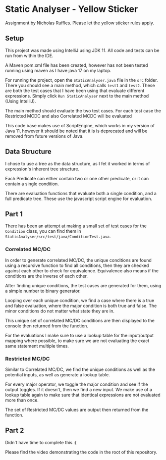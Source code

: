 # Static Analyser - Yellow Sticker
Assignment by Nicholas Ruffles. Please let the yellow sticker rules apply.

## Setup
This project was made using IntelliJ using JDK 11. All code and tests can be run from within the IDE. 

A Maven pom.xml file has been created, however has not been tested running using maven as I have java 17 on my laptop.

For running the project, open the `StaticAnalyser.java` file in the `src` folder. There you should see
a main method, which calls `test1` and `test2`. These are both the test cases that I have been using that evaluate
different expressions. Simply click `Run StaticAnalyser` next to the main method (Using IntelliJ).

The main method should evaluate the two test cases. For each test case the Restricted MCDC and also Correlated MCDC will
be evaluated

This code base makes use of ScriptEngine, which works in my version of Java 11, however it should be noted that it is
is deprecated and will be removed from future versions of Java.

## Data Structure

I chose to use a tree as the data structure, as I fet it worked in terms of expression's inherent tree structure.

Each Predicate can either contain two or one other predicate, or it can contain a single condition. 

There are evaluation functions that evaluate both a single condition, and a full predicate tree. These use the 
javascript script engine for evaluation. 

## Part 1

There has been an attempt at making a small set of test cases for the `Condition` class, you can find them 
in `StaticAnalyser/src/test/java/ConditionTest.java`.

### Correlated MC/DC

In order to generate correlated MC/DC, the unique conditions are found using a recursive function to find all conditions,
then they are checked against each other to check for equivalence. Equivalence also means if the conditions are the 
inverse of each other.

After finding unique conditions, the test cases are generated for them, using a simple number to binary generator. 

Looping over each unique condition, we find a case where there is a true and false evaluation, where the major condition
is both true and false. The minor conditions do not matter what state they are in.

This unique set of correlated MC/DC conditions are then displayed to the console then returned from the function.

For the evaluations I make sure to use a lookup table for the input/output mapping where possible, to make sure we are 
not evaluating the exact same statement multiple times.

### Restricted MC/DC

Similar to Correlated MC/DC, we find the unique conditions as well as the potential inputs, as well as generate a lookup
table.

For every major operator, we toggle the major condition and see if the output toggles. If it doesn't, then we find a new
input. We make use of a lookup table again to make sure that identical expressions are not evaluated more than once.

The set of Restricted MC/DC values are output then returned from the function.

## Part 2

Didn't have time to complete this :(

Please find the video demonstrating the code in the root of this repository.